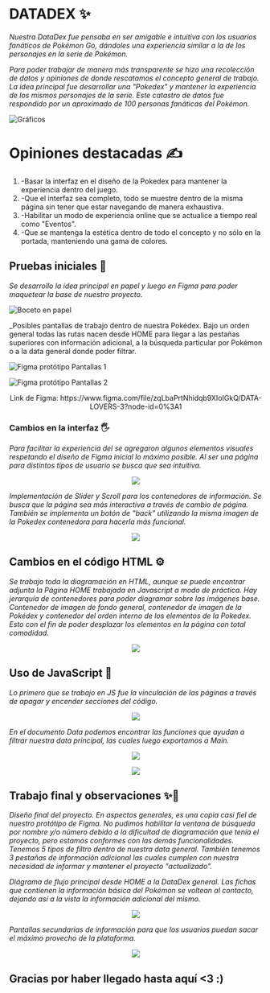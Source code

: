# DATADEX ✨

_Nuestra DataDex fue pensaba en ser amigable e intuitiva con los usuarios fanáticos de Pokémon Go, dándoles una experiencia similar a la de los personajes en la serie de Pokémon._

_Para poder trabajar de manera más transparente se hizo una recolección de datos y opiniones de donde rescatamos el concepto general de trabajo. La idea principal fue desarrollar una "Pokedex" y mantener la experiencia de los mismos personajes de la serie. Este catastro de datos fue respondido por un aproximado de 100 personas fanáticas del Pokémon._

![Gráficos ](https://github.com/tanimikyu/Data-Lovers--Pokemon/blob/master/src/images/datos.jpg)

# Opiniones destacadas ✍
<ol>
<li>-Basar la interfaz en el diseño de la Pokedex para mantener la experiencia dentro del juego.</li>
<li>-Que el interfaz sea completo, todo se muestre dentro de la misma página sin tener que estar navegando de manera exhaustiva. </li>
<li>-Habilitar un modo de experiencia online que se actualice a tiempo real como "Eventos".</li>
<li>-Que se mantenga la estética dentro de todo el concepto y no sólo en la portada, manteniendo una gama de colores. </li>
</ol>

## Pruebas iniciales 🙌

_Se desarrollo la idea principal en papel y luego en Figma para poder maquetear la base de nuestro proyecto._

![Boceto en papel](https://github.com/tanimikyu/Data-Lovers--Pokemon/blob/master/src/images/prototipo.png)

_Posibles pantallas de trabajo dentro de nuestra Pokédex. Bajo un orden general todas las rutas nacen desde HOME para llegar a las pestañas superiores con información adicional, a la búsqueda particular por Pokémon o a la data general donde poder filtrar.

![Figma protótipo Pantallas 1](https://github.com/tanimikyu/Data-Lovers--Pokemon/blob/master/src/images/Figma1.png)

![Figma protótipo Pantallas 2](https://github.com/tanimikyu/Data-Lovers--Pokemon/blob/master/src/images/Figma2.png)

<div align="center">Link de Figma: https://www.figma.com/file/zqLbaPrtNhidqb9XIoIGkQ/DATA-LOVERS-3?node-id=0%3A1</div>

### Cambios en la interfaz 🖐

_Para facilitar la experiencia del se agregaron algunos elementos visuales respetando el diseño de Figma inicial lo máximo posible. Al ser una página para distintos tipos de usuario se busca que sea intuitiva._

<p align="center"><img src="https://github.com/tanimikyu/Data-Lovers--Pokemon/blob/master/src/images/Pikachu1.png"></p>

_Implementación de Slider y Scroll para los contenedores de información. Se busca que la página sea más interactiva a través de cambio de página. También se implementa un botón de "back" utilizando la misma imagen de la Pokedex contenedora para hacerla más funcional._

<p align="center"><img src="https://github.com/tanimikyu/Data-Lovers--Pokemon/blob/master/src/images/Pikachu2.png"></p>

## Cambios en el código HTML ⚙️

_Se trabajo toda la diagramación en HTML, aunque se puede encontrar adjunta la Página HOME trabajada en Javascript a modo de práctica._
_Hay jerarquía de contenedores para poder diagramar sobre las imágenes base. Contenedor de imagen de fondo general, contenedor de imagen de la Pokédex y contenedor del orden interno de los elementos de la Pokedex. Esto con el fin de poder desplazar los elementos en la página con total comodidad._
 
<p align="center"><img src="https://github.com/tanimikyu/Data-Lovers--Pokemon/blob/master/src/images/codigo.png"></p>
 

## Uso de JavaScript 🔐

_Lo primero que se trabajo en JS fue la vinculación de las páginas a través de apagar y encender secciones del código._

<p align="center"><img src="https://github.com/tanimikyu/Data-Lovers--Pokemon/blob/master/src/images/cambiopagina.png"></p>

_En el documento Data podemos encontrar las funciones que ayudan a filtrar nuestra data principal, las cuales luego exportamos a Main._

<p align="center"><img src="https://github.com/tanimikyu/Data-Lovers--Pokemon/blob/master/src/images/funcion.png"></p>

<p align="center"><img src="https://github.com/tanimikyu/Data-Lovers--Pokemon/blob/master/src/images/displayfuncion.png"></p>


## Trabajo final y observaciones ✨💖

_Diseño final del proyecto. En aspectos generales, es una copia casi fiel de nuestro protótipo de Figma. No pudimos habilitar la ventana de búsqueda por nombre y/o número debido a la dificultad de diagramación que tenía el proyecto, pero estamos conformes con las demás funcionalidades. Tenemos 5 tipos de filtro dentro de nuestra data general. También tenemos 3 pestañas de información adicional las cuales cumplen con nuestra necesidad de informar y mantener el proyecto "actualizado"._

_Diágrama de flujo principal desde HOME a la DataDex general. Las fichas que contienen la información básica del Pokémon se voltean al contacto, dejando así a la vista la información adicional del mismo._ 

<p align="center"><img src="https://github.com/tanimikyu/Data-Lovers--Pokemon/blob/master/src/images/rutaUno.png"></p>

_Pantallas secundarias de información para que los usuarios puedan sacar el máximo provecho de la plataforma._ 

<p align="center"><img src="https://github.com/tanimikyu/Data-Lovers--Pokemon/blob/master/src/images/rutaUno.png"></p>


## Gracias por haber llegado hasta aquí <3 :)


